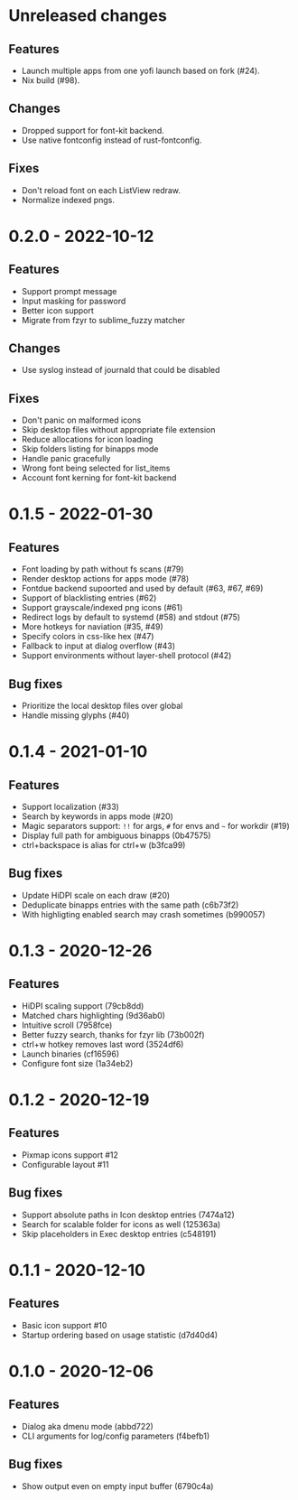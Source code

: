 # Unreleased changes

## Features

- Launch multiple apps from one yofi launch based on fork (#24).
- Nix build (#98).

## Changes

- Dropped support for font-kit backend.
- Use native fontconfig instead of rust-fontconfig.

## Fixes

- Don't reload font on each ListView redraw.
- Normalize indexed pngs.

# 0.2.0 - 2022-10-12

## Features

- Support prompt message
- Input masking for password
- Better icon support
- Migrate from fzyr to sublime_fuzzy matcher

## Changes

- Use syslog instead of journald that could be disabled

## Fixes

- Don't panic on malformed icons
- Skip desktop files without appropriate file extension
- Reduce allocations for icon loading
- Skip folders listing for binapps mode
- Handle panic gracefully
- Wrong font being selected for list_items
- Account font kerning for font-kit backend

# 0.1.5 - 2022-01-30

## Features

- Font loading by path without fs scans (#79)
- Render desktop actions for apps mode (#78)
- Fontdue backend supoorted and used by default (#63, #67, #69)
- Support of blacklisting entries (#62)
- Support grayscale/indexed png icons (#61)
- Redirect logs by default to systemd (#58) and stdout (#75)
- More hotkeys for naviation (#35, #49)
- Specify colors in css-like hex (#47)
- Fallback to input at dialog overflow (#43)
- Support environments without layer-shell protocol (#42)

## Bug fixes

- Prioritize the local desktop files over global
- Handle missing glyphs (#40)

# 0.1.4 - 2021-01-10

## Features

- Support localization (#33)
- Search by keywords in apps mode (#20)
- Magic separators support: `!!` for args, `#` for envs and `~` for workdir (#19)
- Display full path for ambiguous binapps (0b47575)
- ctrl+backspace is alias for ctrl+w (b3fca99)

## Bug fixes

- Update HiDPI scale on each draw (#20)
- Deduplicate binapps entries with the same path (c6b73f2)
- With highligting enabled search may crash sometimes (b990057)

# 0.1.3 - 2020-12-26

## Features

- HiDPI scaling support (79cb8dd)
- Matched chars highlighting (9d36ab0)
- Intuitive scroll (7958fce)
- Better fuzzy search, thanks for fzyr lib (73b002f)
- ctrl+w hotkey removes last word (3524df6)
- Launch binaries (cf16596)
- Configure font size (1a34eb2)

# 0.1.2 - 2020-12-19

## Features

- Pixmap icons support #12
- Configurable layout #11

## Bug fixes

- Support absolute paths in Icon desktop entries (7474a12)
- Search for scalable folder for icons as well (125363a)
- Skip placeholders in Exec desktop entries (c548191)

# 0.1.1 - 2020-12-10

## Features

- Basic icon support #10
- Startup ordering based on usage statistic (d7d40d4)

# 0.1.0 - 2020-12-06

## Features

- Dialog aka dmenu mode (abbd722)
- CLI arguments for log/config parameters (f4befb1)

## Bug fixes

- Show output even on empty input buffer (6790c4a)
